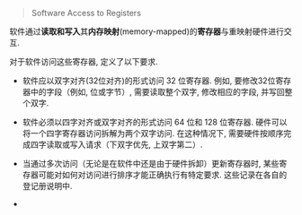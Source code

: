 
> Software Access to Registers

软件通过**读取和写入**其**内存映射**(memory-mapped)的**寄存器**与重映射硬件进行交互. 

对于软件访问这些寄存器, 定义了以下要求. 

* 软件应以双字对齐(32位对齐)的形式访问 32 位寄存器. 例如, 要修改32位寄存器中的字段（例如, 位或字节）, 需要读取整个双字, 修改相应的字段, 并写回整个双字. 

* 软件必须以四字对齐或双字对齐的形式访问 64 位和 128 位寄存器. 硬件可以将一个四字寄存器访问拆解为两个双字访问. 在这种情况下, 需要硬件按顺序完成四字读取或写入请求（下双字优先, 上双字第二）. 

* 当通过多次访问（无论是在软件中还是由于硬件拆卸）更新寄存器时, 某些寄存器可能对如何对访问进行排序才能正确执行有特定要求. 这些记录在各自的登记册说明中. 

* 
